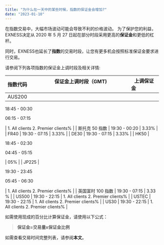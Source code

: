 ```yaml
---
title: "为什么在一天中的某些时候，指数的保证金会增加?"
date: "2023-01-10"
---
```


在指数交易中，大幅市场波动可能会导致不利的价格波动。 为了保护您的利益，EXNESS决定从 2020 年 5 月 27 日起在部分时段采用更高的**保证金**和更低的杠杆。

同时，EXNESS也延长了**指数**的交易时段，让您有更多机会按照标准保证金要求进行交易。

请参阅下列各项指数的保证金上调时段及相关详情:

| **指数代码** |                  **保证金上调时段（GMT)**     |               **上调保证金**   |
| --- | --- | --- |
| AUS200 | 
18:45 - 00:30

06:15 - 07:15

 | 1. All clients 2. Premier clients% |
| 斯托克 50 指数 | 19:30 - 00:20 | 3.33% |
| FR40 | 19:30 - 07:15 | 3.33% |
| DE30 | 19:30 - 07:15 | 3.33% |
| HK50 | 

18:45 - 02:30

04:45 - 05:15

 | 05% |
| JP225 | 

19:30 - 23:45

05:45 - 06:30

 | 1. All clients 2. Premier clients% |
| 英国富时 100 指数 | 19:30 - 07:15 | 3.33 % |
| US500 | 19:30 - 22:15 | 1. All clients 2. Premier clients% |
| USTEC | 19:30 - 22:15 | 1. All clients 2. Premier clients% |
| US30 | 19:30 - 22:15 | 1. All clients 2. Premier clients% |

如需使用现成的百分比计算保证金，请使用以下公式：

> **保证金=交易量x保证金比例**

如需查看交易时间完整列表，请参阅**本文**。

